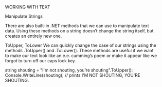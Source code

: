 WORKING WITH TEXT

Manipulate Strings

There are also built-in .NET methods that we can use to manipulate text data. Using these methods on a string doesn’t change the string itself, but creates an entirely new one.

ToUpper, ToLower
We can quickly change the case of our strings using the methods .ToUpper() and .ToLower(). These methods are useful if we want to make our text look like an e.e. cumming’s poem or make it appear like we forgot to turn off our caps lock key.

string shouting = "I'm not shouting, you're shouting".ToUpper();
Console.WriteLine(shouting);
// prints I'M NOT SHOUTING, YOU'RE SHOUTING.
